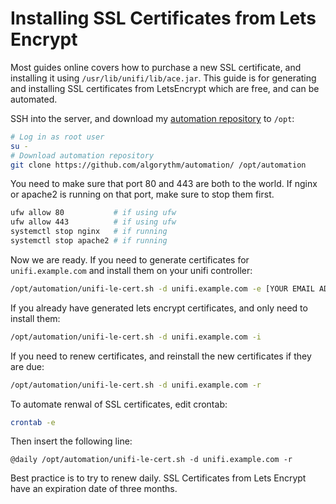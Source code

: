 # Installing SSL Certificates from Lets Encrypt

Most guides online covers how to purchase a new SSL certificate, 
and installing it using `/usr/lib/unifi/lib/ace.jar`. This guide
is for generating and installing SSL certificates from LetsEncrypt
which are free, and can be automated.

SSH into the server, and download my [automation repository](https://github.com/algorythm/automation) to `/opt`:

```bash
# Log in as root user
su - 
# Download automation repository
git clone https://github.com/algorythm/automation/ /opt/automation
```

You need to make sure that port 80 and 443 are both to the world. If nginx or apache2 is running on that port, make sure to stop them first. 

```bash
ufw allow 80           # if using ufw
ufw allow 443          # if using ufw
systemctl stop nginx   # if running
systemctl stop apache2 # if running
```

Now we are ready. If you need to generate certificates for `unifi.example.com` and install them on your unifi controller:

```bash
/opt/automation/unifi-le-cert.sh -d unifi.example.com -e [YOUR EMAIL ADDRESS]
```

If you already have generated lets encrypt certificates, and only need to install them:

```bash
/opt/automation/unifi-le-cert.sh -d unifi.example.com -i
```

If you need to renew certificates, and reinstall the new certificates if they are due:

```bash
/opt/automation/unifi-le-cert.sh -d unifi.example.com -r
```

To automate renwal of SSL certificates, edit crontab:

```bash
crontab -e
```

Then insert the following line:

```
@daily /opt/automation/unifi-le-cert.sh -d unifi.example.com -r
```

Best practice is to try to renew daily. SSL Certificates from Lets Encrypt have an expiration date of three months.
